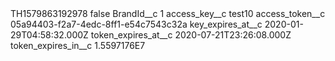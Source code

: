 <?xml version="1.0" encoding="UTF-8"?>
<CustomMetadata xmlns="http://soap.sforce.com/2006/04/metadata" xmlns:xsi="http://www.w3.org/2001/XMLSchema-instance" xmlns:xsd="http://www.w3.org/2001/XMLSchema">
    <label>TH1579863192978</label>
    <protected>false</protected>
    <values>
        <field>BrandId__c</field>
        <value xsi:type="xsd:string">1</value>
    </values>
    <values>
        <field>access_key__c</field>
        <value xsi:type="xsd:string">test10</value>
    </values>
    <values>
        <field>access_token__c</field>
        <value xsi:type="xsd:string">05a94403-f2a7-4edc-8ff1-e54c7543c32a</value>
    </values>
    <values>
        <field>key_expires_at__c</field>
        <value xsi:type="xsd:dateTime">2020-01-29T04:58:32.000Z</value>
    </values>
    <values>
        <field>token_expires_at__c</field>
        <value xsi:type="xsd:dateTime">2020-07-21T23:26:08.000Z</value>
    </values>
    <values>
        <field>token_expires_in__c</field>
        <value xsi:type="xsd:double">1.5597176E7</value>
    </values>
</CustomMetadata>
